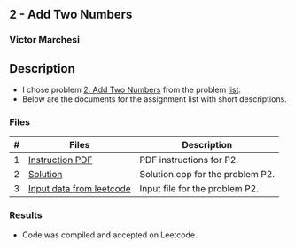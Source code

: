 ## 2 - Add Two Numbers
### Victor Marchesi

## Description

- I chose problem [2. Add Two Numbers](https://leetcode.com/problems/add-two-numbers/description/) from the problem [list](https://github.com/rugbyprof/4883-Programming_Techniques/tree/master/Assignments/A05).
- Below are the documents for the assignment list with short descriptions.

### Files

|   #   | Files    | Description                      |
| :---: | -------- | -------------------------------- |
|  1  | [Instruction PDF](./P2.pdf) | PDF instructions for P2. |
|  2  | [Solution](./solution.cpp) | Solution.cpp for the problem P2. |
|  3  | [Input data from leetcode](./input.txt) | Input file for the problem P2. |

### Results

- Code was compiled and accepted on Leetcode.